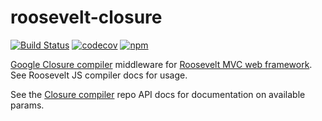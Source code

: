roosevelt-closure
===

[![Build Status](https://travis-ci.org/rooseveltframework/roosevelt-closure.svg?branch=master)](https://travis-ci.org/rooseveltframework/roosevelt-closure) [![codecov](https://codecov.io/gh/rooseveltframework/roosevelt-closure/branch/master/graph/badge.svg)](https://codecov.io/gh/rooseveltframework/roosevelt-closure) [![npm](https://img.shields.io/npm/v/roosevelt-closure.svg)](https://www.npmjs.com/package/roosevelt-closure)

[Google Closure compiler](https://developers.google.com/closure/compiler) middleware for [Roosevelt MVC web framework](https://github.com/rooseveltframework/roosevelt). See Roosevelt JS compiler docs for usage.

See the [Closure compiler](https://www.npmjs.com/package/google-closure-compiler-js) repo API docs for documentation on available params.
